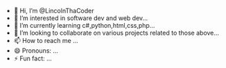 - 👋 Hi, I’m @LincolnThaCoder
- 👀 I’m interested in software dev and web dev...
- 🌱 I’m currently learning c#,python,html,css,php...
- 💞️ I’m looking to collaborate on various projects related to those above...
- 📫 How to reach me ...
- 😄 Pronouns: ...
- ⚡ Fun fact: ...

<!---
LincolnThaCoder/LincolnThaCoder is a ✨ special ✨ repository because its `README.md` (this file) appears on your GitHub profile.
You can click the Preview link to take a look at your changes.
--->
